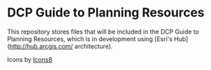 # DCP Guide to Planning Resources
This repository stores files that will be included in the DCP Guide to Planning Resources, which is in development using [Esri's Hub](http://hub.arcgis.com/ architecture).

Icons by [Icons8](https://icons8.com/)
